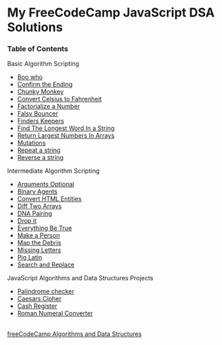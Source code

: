 <h1>My FreeCodeCamp JavaScript DSA Solutions</h1>

<h3>Table of Contents</h3>
<p>Basic Algorithm Scripting</p>
<ul>
  <li><a href="https://github.com/kulmarcin/fccJavaScriptDSA/tree/main/booWho">Boo who</a></li> 
  <li><a href="https://github.com/kulmarcin/fccJavaScriptDSA/tree/main/confirmEnding">Confirm the Ending</a></li> 
  <li><a href="https://github.com/kulmarcin/fccJavaScriptDSA/tree/main/chunkyMonkey">Chunky Monkey</a></li> 
  <li><a href="https://github.com/kulmarcin/fccJavaScriptDSA/tree/main/convertCtoF">Convert Celsius to Fahrenheit</a></li> 
  <li><a href="https://github.com/kulmarcin/fccJavaScriptDSA/tree/main/factorializeNumber">Factorialize a Number</a></li> 
  <li><a href="https://github.com/kulmarcin/fccJavaScriptDSA/tree/main/falsyBouncer">Falsy Bouncer</a></li> 
  <li><a href="https://github.com/kulmarcin/fccJavaScriptDSA/tree/main/findersKeepers">Finders Keepers</a></li> 
  <li><a href="https://github.com/kulmarcin/fccJavaScriptDSA/tree/main/longestWordInString">Find The Longest Word In a String</a></li> 
  <li><a href="https://github.com/kulmarcin/fccJavaScriptDSA/tree/main/largestNumbersInArrays">Return Largest Numbers In Arrays</a></li> 
  <li><a href="https://github.com/kulmarcin/fccJavaScriptDSA/tree/main/mutations">Mutations</a></li> 
  <li><a href="https://github.com/kulmarcin/fccJavaScriptDSA/tree/main/repeatString">Repeat a string</a></li> 
  <li><a href="https://github.com/kulmarcin/fccJavaScriptDSA/tree/main/reverseString">Reverse a string</a></li> 
</ul>
<p>Intermediate Algorithm Scripting</p>
<ul>
  <li><a href="https://github.com/kulmarcin/fccJavaScriptDSA/tree/main/argumentsOptional">Arguments Optional</a></li> 
  <li><a href="https://github.com/kulmarcin/fccJavaScriptDSA/tree/main/binaryAgents">Binary Agents</a></li> 
  <li><a href="https://github.com/kulmarcin/fccJavaScriptDSA/tree/main/convertHTMLEntities">Convert HTML Entities</a></li> 
  <li><a href="https://github.com/kulmarcin/fccJavaScriptDSA/tree/main/diffTwoArrays">Diff Two Arrays</a></li> 
  <li><a href="https://github.com/kulmarcin/fccJavaScriptDSA/tree/main/dnaPairing">DNA Pairing</a></li> 
  <li><a href="https://github.com/kulmarcin/fccJavaScriptDSA/tree/main/dropIt">Drop it</a></li> 
  <li><a href="https://github.com/kulmarcin/fccJavaScriptDSA/tree/main/everythingBeTrue">Everything Be True</a></li> 
  <li><a href="https://github.com/kulmarcin/fccJavaScriptDSA/tree/main/makePerson">Make a Person</a></li> 
  <li><a href="https://github.com/kulmarcin/fccJavaScriptDSA/tree/main/mapTheDebris">Map the Debris</a></li> 
  <li><a href="https://github.com/kulmarcin/fccJavaScriptDSA/tree/main/missingLetters">Missing Letters</a></li> 
  <li><a href="https://github.com/kulmarcin/fccJavaScriptDSA/tree/main/pigLatin">Pig Latin</a></li> 
  <li><a href="https://github.com/kulmarcin/fccJavaScriptDSA/tree/main/searchAndReplace">Search and Replace</a></li> 
  
</ul>
<p>JavaScript Algorithms and Data Structures Projects</p>
<ul>
  <li><a href="https://github.com/kulmarcin/fccJavaScriptDSA/tree/main/palindromeChecker">Palindrome checker</a></li> 
  <li><a href="https://github.com/kulmarcin/fccJavaScriptDSA/tree/main/caesarsCipher">Caesars Cipher</li>
  <li><a href="https://github.com/kulmarcin/fccJavaScriptDSA/tree/main/cashRegister">Cash Register</li>
  <li><a href="https://github.com/kulmarcin/fccJavaScriptDSA/tree/main/convertToRoman">Roman Numeral Converter</li>
</ul>
<br>
<a href="https://www.freecodecamp.org/learn/javascript-algorithms-and-data-structures">freeCodeCamp Algorithms and Data Structures</a>
